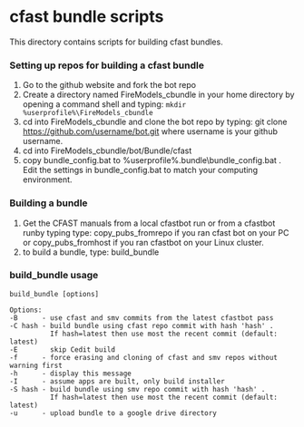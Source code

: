 #  cfast bundle scripts

This directory contains scripts for building cfast bundles.

### Setting up repos for building a cfast bundle
1. Go to the github website and fork the bot repo
2. Create a directory named FireModels_cbundle in your home directory by opening a command shell and typing: 
`mkdir %userprofile%\FireModels_cbundle`
4. cd into FireModels_cbundle and clone the bot repo by typing: git clone https://github.com/username/bot.git where username is your github username.
5. cd into FireModels_cbundle/bot/Bundle/cfast
6. copy bundle_config.bat to %userprofile%\.bundle\bundle_config.bat .  Edit the settings in bundle_config.bat to match your computing environment.

### Building a bundle
1. Get the CFAST manuals from a local cfastbot run or from a cfastbot runby typing type: copy_pubs_fromrepo if you ran cfast bot on your PC or copy_pubs_fromhost if you ran cfastbot on your Linux cluster.
2. to build a bundle, type: build_bundle

### build_bundle usage
```
build_bundle [options]

Options:
-B      - use cfast and smv commits from the latest cfastbot pass
-C hash - build bundle using cfast repo commit with hash 'hash' .
          If hash=latest then use most the recent commit (default: latest)
-E        skip Cedit build
-f      - force erasing and cloning of cfast and smv repos without warning first
-h      - display this message
-I      - assume apps are built, only build installer
-S hash - build bundle using smv repo commit with hash 'hash' .
          If hash=latest then use most the recent commit (default: latest)
-u      - upload bundle to a google drive directory
```
